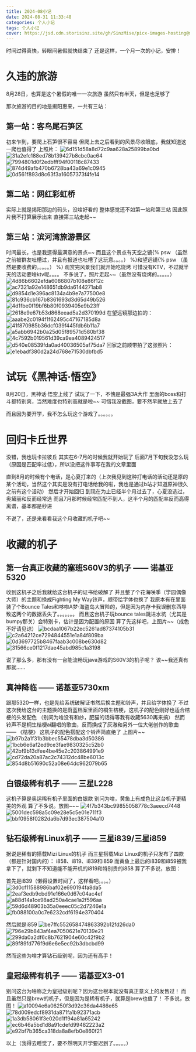 ```yaml
---
title: 2024-08小记
date: 2024-08-31 11:33:48
categories: 个人小记
tags: 个人小记
cover: https://jsd.cdn.storisinz.site/gh/SinzMise/picx-images-hosting@master/20240901/2024-08.1023w7rffi.png
---
```

时间过得真快，转眼间暑假就快结束了
还是这样，一个月一次的小记，安排！

# 久违的旅游
8月28日，也算是这个暑假的唯一一次旅游
虽然只有半天，但是也足够了

那次旅游的目的地是揭阳惠来，一共有三站：
## 第一站：客鸟尾石笋区
初来乍到，要爬上石笋很不容易
但爬上去之后看到的风景尽收眼底，我就知道这一爬也值得了
上照片：
![6d151d58a8d72c9aa628a25899ba0bd](https://jsd.cdn.storisinz.site/gh/SinzMise/picx-images-hosting@master/20240901/6d151d58a8d72c9aa628a25899ba0bd.1e8jn988h8.jpg)
![31a2efc188ed78b139427b8cbc0ac64](https://jsd.cdn.storisinz.site/gh/SinzMise/picx-images-hosting@master/20240901/31a2efc188ed78b139427b8cbc0ac64.3yedzw8i2o.jpg)
![7994801d0f2edbfff94f00118c87433](https://jsd.cdn.storisinz.site/gh/SinzMise/picx-images-hosting@master/20240901/7994801d0f2edbfff94f00118c87433.361ii5s324.jpg)
![874d49afb470b6728ba43a69e1c0945](https://jsd.cdn.storisinz.site/gh/SinzMise/picx-images-hosting@master/20240901/874d49afb470b6728ba43a69e1c0945.45hlvbuy2b.jpg)
![0d561f893d8c63f3a16057373f4fe14](https://jsd.cdn.storisinz.site/gh/SinzMise/picx-images-hosting@master/20240901/0d561f893d8c63f3a16057373f4fe14.6t725oo2un.jpg)
## 第二站：网红彩虹桥
实际上就是揭阳那边的码头，没啥好看的
整体感觉还不如第一站和第三站
因此照片我不打算展示出来
直接第三站走起~~
## 第三站：滨河湾旅游景区
时间最长，也是我逛得最满意的景点~~
而且这个景点有天空之镜{% psw （虽然之前被群友吐槽过，并且有报道也吐槽了这玩意。。。。） %}和望远镜{% psw （虽然是要收费的。。。。。） %}
观赏完风景我们就开始吃烧烤
可惜没有KTV，不过就半天的活动要啥ktv呢。。。。
不多说了，照片走起~~（虽然没有烧烤的。。。。。）
![4d86b6602efda6086807b108e86f12c](https://jsd.cdn.storisinz.site/gh/SinzMise/picx-images-hosting@master/20240901/4d86b6602efda6086807b108e86f12c.51e3aw62e3.jpg)
![ac7321a92e148651db9da6144271ab8](https://jsd.cdn.storisinz.site/gh/SinzMise/picx-images-hosting@master/20240901/ac7321a92e148651db9da6144271ab8.2obgtosbul.jpg)
![d9854d1e396ac8134a4b9e7a77500e8](https://jsd.cdn.storisinz.site/gh/SinzMise/picx-images-hosting@master/20240901/d9854d1e396ac8134a4b9e7a77500e8.9rjc9axx7y.jpg)
![81c936cb167b8361693d3d65d49b526](https://jsd.cdn.storisinz.site/gh/SinzMise/picx-images-hosting@master/20240901/81c936cb167b8361693d3d65d49b526.8l010p94sj.jpg)
![4d1fbe0f19bf6b80f0939405e9b23ff](https://jsd.cdn.storisinz.site/gh/SinzMise/picx-images-hosting@master/20240901/4d1fbe0f19bf6b80f0939405e9b23ff.3nrk6uvimx.jpg)
![2618e9e67b53d868eead5a2d370199d](https://jsd.cdn.storisinz.site/gh/SinzMise/picx-images-hosting@master/20240901/2618e9e67b53d868eead5a2d370199d.41xzxq5gko.jpg)
在望远镜那边拍的：
![aaabe2c0194f1f62495c47167185d8a](https://jsd.cdn.storisinz.site/gh/SinzMise/picx-images-hosting@master/20240901/aaabe2c0194f1f62495c47167185d8a.lvo5mub12.jpg)
![41f870985b36dcf039f445fdb6b11a7](https://jsd.cdn.storisinz.site/gh/SinzMise/picx-images-hosting@master/20240901/41f870985b36dcf039f445fdb6b11a7.3k7y953l6b.jpg)
![a5abb6942b0a25d05f89571d580bf38](https://jsd.cdn.storisinz.site/gh/SinzMise/picx-images-hosting@master/20240901/a5abb6942b0a25d05f89571d580bf38.361ii9vf7a.jpg)
![4c7592b019561d39ca9ea4089424517](https://jsd.cdn.storisinz.site/gh/SinzMise/picx-images-hosting@master/20240901/4c7592b019561d39ca9ea4089424517.3nrk6uwvmq.jpg)
![d540e08539fda0ad40036505af75da7](https://jsd.cdn.storisinz.site/gh/SinzMise/picx-images-hosting@master/20240901/d540e08539fda0ad40036505af75da7.6f0mexj654.jpg)
回家之前顺带拍了这张照片：
![e1ebadf380d2a24d768e71530dbfbd5](https://jsd.cdn.storisinz.site/gh/SinzMise/picx-images-hosting@master/20240901/e1ebadf380d2a24d768e71530dbfbd5.7w6rgrrov7.jpg)

# 试玩《黑神话·悟空》
8月20日，黑神话·悟空上线了
试玩了一下，不愧是最强3A大作
里面的boss和打斗都特别爽，当然难度也特别高就是啦~~
可惜我没截图，要不然早就放上去了

而且因为要开学，我不怎么玩这个游戏了。。。。。。

# 回归卡丘世界
没错，我也玩卡拉彼丘
其实在6-7月的时候我就开始玩了
后面7月下旬我没怎么玩（原因是匹配率过低），所以没把这件事写在我的文章里面

直到8月的时候有个电话，是心夏打来的（上次我见到这种打电话的活动还是原的某个活动，当然这个其实是没有打电话给我的啦，我也是通过b站才知道原神很久之前有这个活动）
然后才开始回归
到现在为止已经半个月过去了，心夏没选过，奥黛丽和反而经常选
而且7月那时候经常匹配不到人，这半个月的匹配率反而高得离谱，基本都是秒进

不说了，还是来看看我这个月收藏的机子吧~~

# 收藏的机子
## 第一台真正收藏的塞班S60V3的机子 —— 诺基亚5320
收到这机子之后我就给这台机子的证书给破解了
并且整了个花海咲季（学园偶像大师）的主题和换成Fighting My Way铃声，顺带给字体也换了
我原本有在里面装了个Bounce Tales和哆啦A梦·海盗岛大冒险的，但是因为内存卡我误删东西导致这两个的数据丢失了。。。。。。。
而且这台机子玩bounce tales跳进水坑（尤其是bumpy那关）会特别卡，估计是因为配置的原因
算了先这样吧，上图片~~（成色不好请见谅）
![bcdaa1067b22ec5261ad87374105b31](https://jsd.cdn.storisinz.site/gh/SinzMise/picx-images-hosting@master/20240901/bcdaa1067b22ec5261ad87374105b31.6t72601lfc.jpg)
![c2a64212ce7294844551e1a84f809ba](https://jsd.cdn.storisinz.site/gh/SinzMise/picx-images-hosting@master/20240901/c2a64212ce7294844551e1a84f809ba.231t7la2of.jpg)
![0d3697725b8467faab3c008be630d82](https://jsd.cdn.storisinz.site/gh/SinzMise/picx-images-hosting@master/20240901/0d3697725b8467faab3c008be630d82.8s38wc84xh.jpg)
![31566ce0f1217dae45abd985c1a3198](https://jsd.cdn.storisinz.site/gh/SinzMise/picx-images-hosting@master/20240901/31566ce0f1217dae45abd985c1a3198.4xuhddpchi.jpg)

说了那么多，那有没有一台能流畅玩java游戏的S60V3的机子呢？
诶~~我还真有
那就......

## 真神降临 —— 诺基亚5730xm
跟那5320一样，也是先给系统破解证书然后换主题和铃声，并且给字体换了
不过这次我给这台的主题换的是蔚蓝档案里面的桐生桔梗，这机子的配色刚好也适合桔梗的头发配色
（别问为啥没有和纱，肥猫的话得等我有收藏5630再来搞）
然而铃声不是桐生桔梗ai翻唱的歌曲，反而换成了灰澈和另外一位大佬创作的歌曲 —— 《桔梗》
这机子的配色搭配这个铃声简直绝了
上图片~~
![b97b2a1f31b3bbec55478dba3d50386](https://jsd.cdn.storisinz.site/gh/SinzMise/picx-images-hosting@master/20240901/b97b2a1f31b3bbec55478dba3d50386.86tla1xilo.jpg)
![1bcb6e6af2ed9ce3fae9830325c52b0](https://jsd.cdn.storisinz.site/gh/SinzMise/picx-images-hosting@master/20240901/1bcb6e6af2ed9ce3fae9830325c52b0.7ljxnr35ds.jpg)
![42bf9b13dfee4be45e2c203864991e9](https://jsd.cdn.storisinz.site/gh/SinzMise/picx-images-hosting@master/20240901/42bf9b13dfee4be45e2c203864991e9.7w6rgwihwe.jpg)
![cd72da20a87ac2c74312dc48be6013c](https://jsd.cdn.storisinz.site/gh/SinzMise/picx-images-hosting@master/20240901/cd72da20a87ac2c74312dc48be6013c.92q2pi7ckj.jpg)
![854d8b51690c52a08e64dc962079b65](https://jsd.cdn.storisinz.site/gh/SinzMise/picx-images-hosting@master/20240901/854d8b51690c52a08e64dc962079b65.969on80im8.jpg)

## 白银级稀有机子 —— 三星L228
这机子算是奥运稀有机子里面的白银款
别问为啥，黄鱼上有成色比这台机子更精美的外观
算了不多说。放图~~~
![4f7b343bc99855058778c3aeecd7448](https://jsd.cdn.storisinz.site/gh/SinzMise/picx-images-hosting@master/20240901/4f7b343bc99855058778c3aeecd7448.pfa3ku95v.jpg)
![5001dec598a5c09e28e5c5e01e711f3](https://jsd.cdn.storisinz.site/gh/SinzMise/picx-images-hosting@master/20240901/5001dec598a5c09e28e5c5e01e711f3.77dhww5a5g.jpg)
![bbf0958f0282da6b7d93ec387504a10](https://jsd.cdn.storisinz.site/gh/SinzMise/picx-images-hosting@master/20240901/bbf0958f0282da6b7d93ec387504a10.45mh9zvyk.jpg)

## 钻石级稀有Linux机子 —— 三星i839/三星i859
据说是稀有的搭载Mizi Linux的机子
而三星搭载Mizi Linux的机子只发布了四款（都是针对国内的）：
i858、i819、i839和i859
而黄鱼上最后的i839和i859被我拿下了，就剩下不知道能不能开机的i819和特别贵的i858
算了不多说，放图：

首先是i839（懒得设置时间了，这样看吧。。。。）
![3d0cf11588986baf02e690194fa8da5](https://jsd.cdn.storisinz.site/gh/SinzMise/picx-images-hosting@master/20240901/3d0cf11588986baf02e690194fa8da5.6f0mf5wnlv.jpg)
![2eaf3edb9cbd91e166e0d67c04ac4ef](https://jsd.cdn.storisinz.site/gh/SinzMise/picx-images-hosting@master/20240901/2eaf3edb9cbd91e166e0d67c04ac4ef.5xakqkv6uz.jpg)
![a88d14a1ce98ad250a4cae1a2f596aa](https://jsd.cdn.storisinz.site/gh/SinzMise/picx-images-hosting@master/20240901/a88d14a1ce98ad250a4cae1a2f596aa.54xp8uepni.jpg)
![59d6d48903b35a0eeec05c2d7246e1a](https://jsd.cdn.storisinz.site/gh/SinzMise/picx-images-hosting@master/20240901/59d6d48903b35a0eeec05c2d7246e1a.8s38wdak7q.jpg)
![fb088100a0c7e6232cdf6194e370404](https://jsd.cdn.storisinz.site/gh/SinzMise/picx-images-hosting@master/20240901/fb088100a0c7e6232cdf6194e370404.9nzqbtkat5.jpg)

然后就是i859
![be7ffc552658474863392b12fd26da0](https://jsd.cdn.storisinz.site/gh/SinzMise/picx-images-hosting@master/20240901/be7ffc552658474863392b12fd26da0.2yyan49kh4.jpg)
![796e29b843af4ea7050621e70139e21](https://jsd.cdn.storisinz.site/gh/SinzMise/picx-images-hosting@master/20240901/796e29b843af4ea7050621e70139e21.13lpuhx5wr.jpg)
![299da0a2df6c8b7621904e60c42f9b2](https://jsd.cdn.storisinz.site/gh/SinzMise/picx-images-hosting@master/20240901/299da0a2df6c8b7621904e60c42f9b2.1lbrj2ynkh.jpg)
![89f89fd776f9d6e6e5ec92b3dbcbd99](https://jsd.cdn.storisinz.site/gh/SinzMise/picx-images-hosting@master/20240901/89f89fd776f9d6e6e5ec92b3dbcbd99.7egpsdm5a5.jpg)

然而这些为啥才算钻石级别呢，因为还有高手！

## 皇冠级稀有机子 —— 诺基亚X3-01
别问这台为啥称之为皇冠级别呢？因为这台根本就没有真正意义上的发售过！
而且虽然只是brew的机子，但是因为是稀有机子，就算是brew也值了！
不多说，放图！
![a10094e6a06250f3d92c36da4486e65](https://jsd.cdn.storisinz.site/gh/SinzMise/picx-images-hosting@master/20240901/a10094e6a06250f3d92c36da4486e65.7ax3uny6dr.jpg)
![78d009edcf8931da871fa1b92371acb](https://jsd.cdn.storisinz.site/gh/SinzMise/picx-images-hosting@master/20240901/78d009edcf8931da871fa1b92371acb.3uus2kokpr.jpg)
![1a3db58061f3e020d1ff94a81a65242](https://jsd.cdn.storisinz.site/gh/SinzMise/picx-images-hosting@master/20240901/1a3db58061f3e020d1ff94a81a65242.4917tfwx1w.jpg)
![ec6b46a5bd1d8a91cdefd99482223a2](https://jsd.cdn.storisinz.site/gh/SinzMise/picx-images-hosting@master/20240901/ec6b46a5bd1d8a91cdefd99482223a2.3k7y9f9fjm.jpg)
![e92bf7b365ca318da8a8efb0e860f21](https://jsd.cdn.storisinz.site/gh/SinzMise/picx-images-hosting@master/20240901/e92bf7b365ca318da8a8efb0e860f21.92q2pkhori.jpg)

以上（我得去睡觉了，要不然明天开学要迟到了。。。。。）
